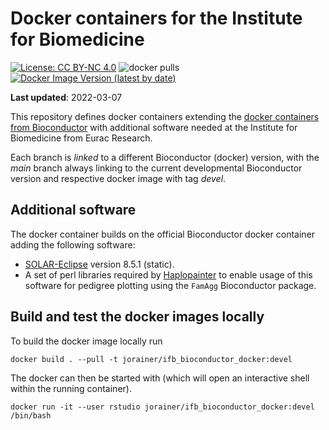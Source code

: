 # Docker containers for the Institute for Biomedicine

[![License: CC BY-NC 4.0](https://img.shields.io/badge/License-CC%20BY--NC%204.0-lightgrey.svg)](https://creativecommons.org/licenses/by-nc/4.0/)
![docker pulls](https://img.shields.io/docker/pulls/jorainer/ifb_bioconductor_docker)
[![Docker Image Version (latest by date)](https://img.shields.io/docker/v/jorainer/ifb_bioconductor_docker?label=docker%20image)](https://hub.docker.com/repository/docker/jorainer/ifb_bioconductor_docker)

**Last updated**: 2022-03-07

This repository defines docker containers extending the [docker containers from
Bioconductor](https://github.com/Bioconductor/bioconductor_docker) with
additional software needed at the Institute for Biomedicine from Eurac Research.

Each branch is *linked* to a different Bioconductor (docker) version, with the
*main* branch always linking to the current developmental Bioconductor version
and respective docker image with tag *devel*.


## Additional software

The docker container builds on the official Bioconductor docker container adding
the following software:

- [SOLAR-Eclipse](http://solar-eclipse-genetics.org/downloads.html) version
  8.5.1 (static).
- A set of perl libraries required by
  [Haplopainter](http://haplopainter.sourceforge.net/) to enable usage of this
  software for pedigree plotting using the `FamAgg` Bioconductor package.


## Build and test the docker images locally

To build the docker image locally run

```
docker build . --pull -t jorainer/ifb_bioconductor_docker:devel
```

The docker can then be started with (which will open an interactive shell 
within the running container).

```
docker run -it --user rstudio jorainer/ifb_bioconductor_docker:devel /bin/bash
```

